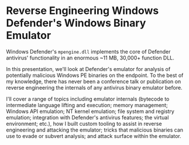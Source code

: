 
# Reverse Engineering Windows Defender's Windows Binary Emulator

Windows Defender's `mpengine.dll` implements the core of Defender antivirus' functionality in an enormous ~11 MB, 30,000+ function DLL. 

In this presentation, we'll look at Defender's emulator for analysis of potentially malicious Windows PE binaries on the endpoint. To the best of my knowledge, there has never been a conference talk or publication on reverse engineering the internals of any antivirus binary emulator before.

I'll cover a range of topics including emulator internals (bytecode to intermediate language lifting and execution; memory management; Windows API emulation; NT kernel emulation; file system and registry emulation; integration with Defender's antivirus features; the virtual environment; etc.), how I built custom tooling to assist in reverse engineering and attacking the emulator; tricks that malicious binaries can use to evade or subvert analysis; and attack surface within the emulator. 